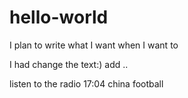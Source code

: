# hello-world
I plan to write what I want when I want to

I had change the text:)
add ..

listen to the radio
17:04
china football
